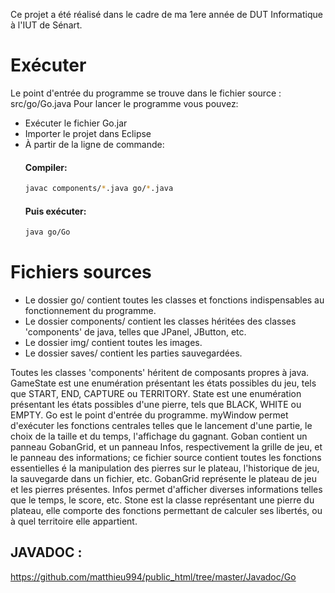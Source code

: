Ce projet a été réalisé dans le cadre de ma 1ere année de DUT Informatique à l'IUT de Sénart.

# Exécuter
Le point d'entrée du programme se trouve dans le fichier source : src/go/Go.java
Pour lancer le programme vous pouvez:
- Exécuter le fichier Go.jar
- Importer le projet dans Eclipse
- À partir de la ligne de commande:
	#### Compiler:
	```bash
	javac components/*.java go/*.java
	```
	#### Puis exécuter:
	```bash
	java go/Go
	```

# Fichiers sources
- Le dossier go/ contient toutes les classes et fonctions indispensables au fonctionnement du programme.
- Le dossier components/ contient les classes héritées des classes 'components' de java, telles que JPanel, JButton, etc.
- Le dossier img/ contient toutes les images.
- Le dossier saves/ contient les parties sauvegardées.

Toutes les classes 'components' héritent de composants propres à java.
GameState est une enumération présentant les états possibles du jeu, tels que START, END, CAPTURE ou TERRITORY.
State est une enumération présentant les états possibles d'une pierre, tels que BLACK, WHITE ou EMPTY.
Go est le point d'entrée du programme.
myWindow permet d'exécuter les fonctions centrales telles que le lancement d'une partie, le choix de la taille et du temps, l'affichage du gagnant.
Goban contient un panneau GobanGrid, et un panneau Infos, respectivement la grille de jeu, et le panneau des informations; ce fichier source contient toutes les fonctions essentielles é la manipulation des pierres sur le plateau, l'historique de jeu, la sauvegarde dans un fichier, etc.
GobanGrid représente le plateau de jeu et les pierres présentes.
Infos permet d'afficher diverses informations telles que le temps, le score, etc.
Stone est la classe représentant une pierre du plateau, elle comporte des fonctions permettant de calculer ses libertés, ou à quel territoire elle appartient.

## JAVADOC :
https://github.com/matthieu994/public_html/tree/master/Javadoc/Go
